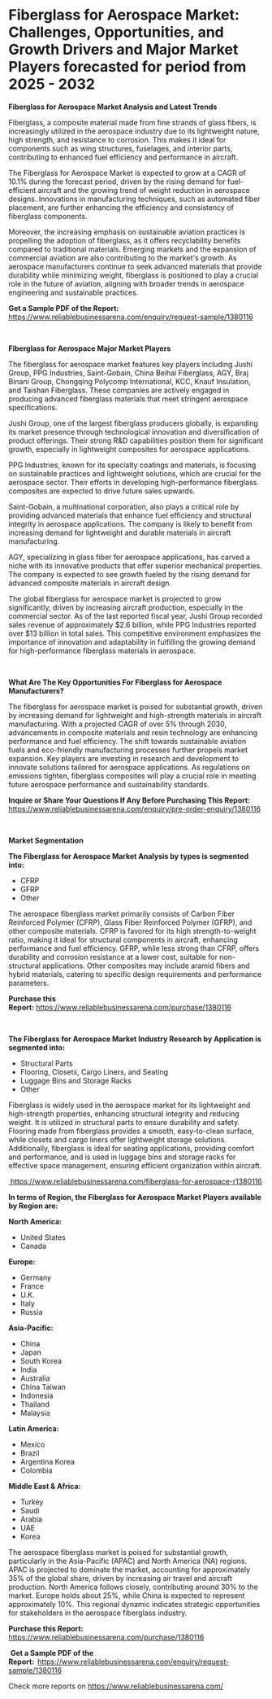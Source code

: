 <p><h1>Fiberglass for Aerospace Market: Challenges, Opportunities, and Growth Drivers and Major Market Players forecasted for period from 2025 - 2032</h1></p><p><strong>Fiberglass for Aerospace Market Analysis and Latest Trends</strong></p>
<p><p>Fiberglass, a composite material made from fine strands of glass fibers, is increasingly utilized in the aerospace industry due to its lightweight nature, high strength, and resistance to corrosion. This makes it ideal for components such as wing structures, fuselages, and interior parts, contributing to enhanced fuel efficiency and performance in aircraft.</p><p>The Fiberglass for Aerospace Market is expected to grow at a CAGR of 10.1% during the forecast period, driven by the rising demand for fuel-efficient aircraft and the growing trend of weight reduction in aerospace designs. Innovations in manufacturing techniques, such as automated fiber placement, are further enhancing the efficiency and consistency of fiberglass components. </p><p>Moreover, the increasing emphasis on sustainable aviation practices is propelling the adoption of fiberglass, as it offers recyclability benefits compared to traditional materials. Emerging markets and the expansion of commercial aviation are also contributing to the market's growth. As aerospace manufacturers continue to seek advanced materials that provide durability while minimizing weight, fiberglass is positioned to play a crucial role in the future of aviation, aligning with broader trends in aerospace engineering and sustainable practices.</p></p>
<p><strong>Get a Sample PDF of the Report:&nbsp;</strong> <a href="https://www.reliablebusinessarena.com/enquiry/request-sample/1380116?utm_campaign=2383&utm_medium=2&utm_source=Github&utm_content=ia&utm_term=02042025&utm_id=fiberglass-for-aerospace">https://www.reliablebusinessarena.com/enquiry/request-sample/1380116</a></p>
<p>&nbsp;</p>
<p><strong>Fiberglass for Aerospace Major Market Players</strong></p>
<p><p>The fiberglass for aerospace market features key players including Jushi Group, PPG Industries, Saint-Gobain, China Beihai Fiberglass, AGY, Braj Binani Group, Chongqing Polycomp International, KCC, Knauf Insulation, and Taishan Fiberglass. These companies are actively engaged in producing advanced fiberglass materials that meet stringent aerospace specifications.</p><p>Jushi Group, one of the largest fiberglass producers globally, is expanding its market presence through technological innovation and diversification of product offerings. Their strong R&D capabilities position them for significant growth, especially in lightweight composites for aerospace applications.</p><p>PPG Industries, known for its specialty coatings and materials, is focusing on sustainable practices and lightweight solutions, which are crucial for the aerospace sector. Their efforts in developing high-performance fiberglass composites are expected to drive future sales upwards.</p><p>Saint-Gobain, a multinational corporation, also plays a critical role by providing advanced materials that enhance fuel efficiency and structural integrity in aerospace applications. The company is likely to benefit from increasing demand for lightweight and durable materials in aircraft manufacturing.</p><p>AGY, specializing in glass fiber for aerospace applications, has carved a niche with its innovative products that offer superior mechanical properties. The company is expected to see growth fueled by the rising demand for advanced composite materials in aircraft design.</p><p>The global fiberglass for aerospace market is projected to grow significantly, driven by increasing aircraft production, especially in the commercial sector. As of the last reported fiscal year, Jushi Group recorded sales revenue of approximately $2.6 billion, while PPG Industries reported over $13 billion in total sales. This competitive environment emphasizes the importance of innovation and adaptability in fulfilling the growing demand for high-performance fiberglass materials in aerospace.</p></p>
<p>&nbsp;</p>
<p><strong>What Are The Key Opportunities For Fiberglass for Aerospace Manufacturers?</strong></p>
<p><p>The fiberglass for aerospace market is poised for substantial growth, driven by increasing demand for lightweight and high-strength materials in aircraft manufacturing. With a projected CAGR of over 5% through 2030, advancements in composite materials and resin technology are enhancing performance and fuel efficiency. The shift towards sustainable aviation fuels and eco-friendly manufacturing processes further propels market expansion. Key players are investing in research and development to innovate solutions tailored for aerospace applications. As regulations on emissions tighten, fiberglass composites will play a crucial role in meeting future aerospace performance and sustainability standards.</p></p>
<p><strong>Inquire or Share Your Questions If Any Before Purchasing This Report:</strong> <a href="https://www.reliablebusinessarena.com/enquiry/pre-order-enquiry/1380116?utm_campaign=2383&utm_medium=2&utm_source=Github&utm_content=ia&utm_term=02042025&utm_id=fiberglass-for-aerospace">https://www.reliablebusinessarena.com/enquiry/pre-order-enquiry/1380116</a></p>
<p>&nbsp;</p>
<p><strong>Market Segmentation</strong></p>
<p><strong>The Fiberglass for Aerospace Market Analysis by types is segmented into:</strong></p>
<p><ul><li>CFRP</li><li>GFRP</li><li>Other</li></ul></p>
<p><p>The aerospace fiberglass market primarily consists of Carbon Fiber Reinforced Polymer (CFRP), Glass Fiber Reinforced Polymer (GFRP), and other composite materials. CFRP is favored for its high strength-to-weight ratio, making it ideal for structural components in aircraft, enhancing performance and fuel efficiency. GFRP, while less strong than CFRP, offers durability and corrosion resistance at a lower cost, suitable for non-structural applications. Other composites may include aramid fibers and hybrid materials, catering to specific design requirements and performance parameters.</p></p>
<p><strong>Purchase this Report:&nbsp;</strong><a href="https://www.reliablebusinessarena.com/purchase/1380116?utm_campaign=2383&utm_medium=2&utm_source=Github&utm_content=ia&utm_term=02042025&utm_id=fiberglass-for-aerospace">https://www.reliablebusinessarena.com/purchase/1380116</a></p>
<p>&nbsp;</p>
<p><strong>The Fiberglass for Aerospace Market Industry Research by Application is segmented into:</strong></p>
<p><ul><li>Structural Parts</li><li>Flooring, Closets, Cargo Liners, and Seating</li><li>Luggage Bins and Storage Racks</li><li>Other</li></ul></p>
<p><p>Fiberglass is widely used in the aerospace market for its lightweight and high-strength properties, enhancing structural integrity and reducing weight. It is utilized in structural parts to ensure durability and safety. Flooring made from fiberglass provides a smooth, easy-to-clean surface, while closets and cargo liners offer lightweight storage solutions. Additionally, fiberglass is ideal for seating applications, providing comfort and performance, and is used in luggage bins and storage racks for effective space management, ensuring efficient organization within aircraft.</p></p>
<p><a href="https://www.reliablebusinessarena.com/fiberglass-for-aerospace-r1380116?utm_campaign=2383&utm_medium=2&utm_source=Github&utm_content=ia&utm_term=02042025&utm_id=fiberglass-for-aerospace">&nbsp;https://www.reliablebusinessarena.com/fiberglass-for-aerospace-r1380116</a></p>
<p><strong>In terms of Region, the Fiberglass for Aerospace Market Players available by Region are:</strong></p>
<p>
    <p> <strong> North America: </strong>
        <ul>
            <li>United States</li>
            <li>Canada</li>
        </ul>
        </p> 
    <p> <strong> Europe: </strong>
        <ul>
            <li>Germany</li>
            <li>France</li>
            <li>U.K.</li>
            <li>Italy</li>
            <li>Russia</li>
        </ul>
        </p> 
    <p> <strong> Asia-Pacific: </strong>
        <ul>
            <li>China</li>
            <li>Japan</li>
            <li>South Korea</li>
            <li>India</li>
            <li>Australia</li>
            <li>China Taiwan</li>
            <li>Indonesia</li>
            <li>Thailand</li>
            <li>Malaysia</li>
        </ul>
        </p> 
    <p> <strong> Latin America: </strong>
        <ul>
            <li>Mexico</li>
            <li>Brazil</li>
            <li>Argentina Korea</li>
            <li>Colombia</li>
        </ul>
        </p> 
    <p> <strong> Middle East & Africa: </strong>
        <ul>
            <li>Turkey</li>
            <li>Saudi</li>
            <li>Arabia</li>
            <li>UAE</li>
            <li>Korea</li>
        </ul>
    </p>
    </p>
<p><p>The aerospace fiberglass market is poised for substantial growth, particularly in the Asia-Pacific (APAC) and North America (NA) regions. APAC is projected to dominate the market, accounting for approximately 35% of the global share, driven by increasing air travel and aircraft production. North America follows closely, contributing around 30% to the market. Europe holds about 25%, while China is expected to represent approximately 10%. This regional dynamic indicates strategic opportunities for stakeholders in the aerospace fiberglass industry.</p></p>
<p><strong>Purchase this Report: </strong><a href="https://www.reliablebusinessarena.com/purchase/1380116?utm_campaign=2383&utm_medium=2&utm_source=Github&utm_content=ia&utm_term=02042025&utm_id=fiberglass-for-aerospace">https://www.reliablebusinessarena.com/purchase/1380116</a></p>
<p>&nbsp;<strong>Get a Sample PDF of the Report:&nbsp;&nbsp;</strong><a href="https://www.reliablebusinessarena.com/enquiry/request-sample/1380116?utm_campaign=2383&utm_medium=2&utm_source=Github&utm_content=ia&utm_term=02042025&utm_id=fiberglass-for-aerospace">https://www.reliablebusinessarena.com/enquiry/request-sample/1380116</a></p>
<p><strong></strong></p>
<p>Check more reports on <a href="https://www.reliablebusinessarena.com/?utm_campaign=2383&utm_medium=2&utm_source=Github&utm_content=ia&utm_term=02042025&utm_id=fiberglass-for-aerospace">https://www.reliablebusinessarena.com/</a></p>